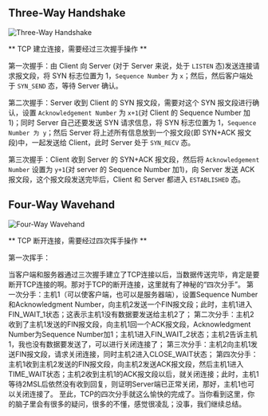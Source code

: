 ## Three-Way Handshake

![Three-Way Handshake]()

** TCP 建立连接，需要经过三次握手操作 **

第一次握手：由 Client 向 Server (对于 Server 来说，处于 `LISTEN` 态)发送连接请求报文段，将 SYN 标志位置为 1，`Sequence Number` 为 `x`；然后，然后客户端处于 `SYN_SEND` 态，等待 Server 确认。

第二次握手：Server 收到 Client 的 SYN 报文段，需要对这个 SYN 报文段进行确认，设置 `Acknowledgement Number` 为 `x+1`(对 Client 的 Sequence Number 加1)；同时 Server 自己还要发送 SYN 请求信息，将 SYN 标志位置为 1，`Sequence Number 为 y`；然后 Server 将上述所有信息放到一个报文段(即 SYN+ACK 报文段)中，一起发送给 Client，此时 Server 处于 `SYN_RECV` 态。

第三次握手：Client 收到 Server 的 SYN+ACK 报文段，然后将 `Acknowledgement Number` 设置为 `y+1`(对 server 的 Sequence Number 加1)，向 Server 发送 ACK 报文段，这个报文段发送完毕后，Client 和 Server 都进入 `ESTABLISHED` 态。

## Four-Way Wavehand

![Four-Way Wavehand]()

** TCP 断开连接，需要经过四次挥手操作 **

第一次挥手：


当客户端和服务器通过三次握手建立了TCP连接以后，当数据传送完毕，肯定是要断开TCP连接的啊。那对于TCP的断开连接，这里就有了神秘的“四次分手”。
第一次分手：主机1（可以使客户端，也可以是服务器端），设置Sequence Number和Acknowledgment Number，向主机2发送一个FIN报文段；此时，主机1进入FIN_WAIT_1状态；这表示主机1没有数据要发送给主机2了；
第二次分手：主机2收到了主机1发送的FIN报文段，向主机1回一个ACK报文段，Acknowledgment Number为Sequence Number加1；主机1进入FIN_WAIT_2状态；主机2告诉主机1，我也没有数据要发送了，可以进行关闭连接了；
第三次分手：主机2向主机1发送FIN报文段，请求关闭连接，同时主机2进入CLOSE_WAIT状态；
第四次分手：主机1收到主机2发送的FIN报文段，向主机2发送ACK报文段，然后主机1进入TIME_WAIT状态；主机2收到主机1的ACK报文段以后，就关闭连接；此时，主机1等待2MSL后依然没有收到回复，则证明Server端已正常关闭，那好，主机1也可以关闭连接了。
至此，TCP的四次分手就这么愉快的完成了。当你看到这里，你的脑子里会有很多的疑问，很多的不懂，感觉很凌乱；没事，我们继续总结。
